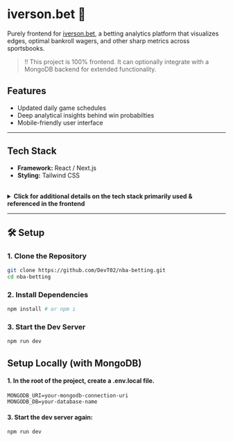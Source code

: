 # iverson.bet 🏀

Purely frontend for [iverson.bet](https://www.iverson.bet), a betting analytics platform that visualizes edges, optimal bankroll wagers, and other sharp metrics across sportsbooks.

> ‼️ This project is 100% frontend. It can optionally integrate with a MongoDB backend for extended functionality.  

## Features

- Updated daily game schedules
- Deep analytical insights behind win probabilties
- Mobile-friendly user interface

---

## Tech Stack

- **Framework:** React / Next.js  
- **Styling:** Tailwind CSS

<br/>

<details>
<summary><strong>Click for additional details on the tech stack primarily used & referenced in the frontend</strong></summary>
<br/>

- **Frontend**
  - **Icons/Tooltips:** [Lucide](https://lucide.dev) and [shadcn/ui](https://ui.shadcn.com)  
  - **State Management:** React Hooks  
  - **Caching:** In-memory caching for fast game data lookup, later will look into Redis

- **Backend**
  - **Database:** MongoDB for real-time and historical odds data  

</details>




---

## 🛠️ Setup

### 1. Clone the Repository

```bash
git clone https://github.com/DevT02/nba-betting.git
cd nba-betting
```
### 2. Install Dependencies
```python
npm install # or npm i
```
### 3. Start the Dev Server
```python
npm run dev
```

## Setup Locally (with MongoDB)
#### 1. In the root of the project, create a .env.local file.
```env
MONGODB_URI=your-mongodb-connection-uri
MONGODB_DB=your-database-name
```

#### 3. Start the dev server again:

```bash
npm run dev
```
